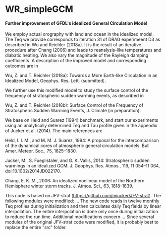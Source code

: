 # WR_simpleGCM
#### Further improvement of GFDL's idealized General Circulation Model

We employ actual orography with land and ocean in the idealized model. The Teq we provide corresponds to iteration 31 of DRAG experimeent D3 as described in Wu and Reichler (2018a). It is the result of an iterative procedure after Chang (2006) and leads to reanalysis-like temperatures and diabatic heating. We also vary the magnitude of the Rayleigh damping coefficients. A description of the improved model and corresponding outcomes are in 

Wu, Z. and T. Reichler (2018a): Towards a More Earth-like Circulation in an Idealized Model, Geophys. Res. Lett. (submitted).

We further use this modified model to study the surface control of the frequency of stratospheric sudden warming events, as described in 

Wu, Z. and T. Reichler (2018b): Surface Control of the Frequency of Stratospheric Sudden Warming Events, J. Climate (in preparation).

We base on Held and Suarez (1994) benchmark, and start our experiments using an analytically determined Teq and Tau profile given in the appendix of Jucker et al. (2014). The main references are

Held, I. I. M., and M. M. J. Suarez, 1994: A proposal for the intercomparison of the dynamical cores of atmospheric general circulation models. Bull. Amer. Meteor. Soc., 75, 1825–1830.

Jucker, M., S. Fueglistaler, and G. K. Vallis, 2014: Stratospheric sudden warmings in an idealized GCM. J. Geophys. Res. Atmos., 119, 11 054–11 064, doi:10.1002/2014JD022170.

Chang, E. K. M., 2006: An idealized nonlinear model of the Northern Hemisphere winter storm tracks. J. Atmos. Sci., 63, 1818–1839.

This code is based on JFV-strat (https://github.com/mjucker/JFV-strat). The following modules were modified: ... The new code reads in twelve monthly Teq profiles during initialization and then calculates daily Teq fields by linear interpolation. The entire interpolation is done only once during initialization to reduce the run time. Additional modifications concern ... Since several modules of the original JFV-strat code were modified, it is probably best to replace the entire "src" folder. 
 
